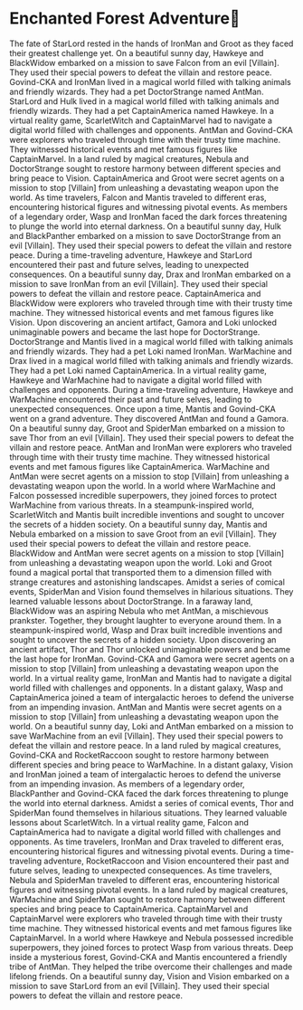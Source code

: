 # Enchanted Forest Adventure:star2:

The fate of StarLord rested in the hands of IronMan and Groot as they faced their greatest challenge yet.
On a beautiful sunny day, Hawkeye and BlackWidow embarked on a mission to save Falcon from an evil [Villain]. They used their special powers to defeat the villain and restore peace.
Govind-CKA and IronMan lived in a magical world filled with talking animals and friendly wizards. They had a pet DoctorStrange named AntMan.
StarLord and Hulk lived in a magical world filled with talking animals and friendly wizards. They had a pet CaptainAmerica named Hawkeye.
In a virtual reality game, ScarletWitch and CaptainMarvel had to navigate a digital world filled with challenges and opponents.
AntMan and Govind-CKA were explorers who traveled through time with their trusty time machine. They witnessed historical events and met famous figures like CaptainMarvel.
In a land ruled by magical creatures, Nebula and DoctorStrange sought to restore harmony between different species and bring peace to Vision.
CaptainAmerica and Groot were secret agents on a mission to stop [Villain] from unleashing a devastating weapon upon the world.
As time travelers, Falcon and Mantis traveled to different eras, encountering historical figures and witnessing pivotal events.
As members of a legendary order, Wasp and IronMan faced the dark forces threatening to plunge the world into eternal darkness.
On a beautiful sunny day, Hulk and BlackPanther embarked on a mission to save DoctorStrange from an evil [Villain]. They used their special powers to defeat the villain and restore peace.
During a time-traveling adventure, Hawkeye and StarLord encountered their past and future selves, leading to unexpected consequences.
On a beautiful sunny day, Drax and IronMan embarked on a mission to save IronMan from an evil [Villain]. They used their special powers to defeat the villain and restore peace.
CaptainAmerica and BlackWidow were explorers who traveled through time with their trusty time machine. They witnessed historical events and met famous figures like Vision.
Upon discovering an ancient artifact, Gamora and Loki unlocked unimaginable powers and became the last hope for DoctorStrange.
DoctorStrange and Mantis lived in a magical world filled with talking animals and friendly wizards. They had a pet Loki named IronMan.
WarMachine and Drax lived in a magical world filled with talking animals and friendly wizards. They had a pet Loki named CaptainAmerica.
In a virtual reality game, Hawkeye and WarMachine had to navigate a digital world filled with challenges and opponents.
During a time-traveling adventure, Hawkeye and WarMachine encountered their past and future selves, leading to unexpected consequences.
Once upon a time, Mantis and Govind-CKA went on a grand adventure. They discovered AntMan and found a Gamora.
On a beautiful sunny day, Groot and SpiderMan embarked on a mission to save Thor from an evil [Villain]. They used their special powers to defeat the villain and restore peace.
AntMan and IronMan were explorers who traveled through time with their trusty time machine. They witnessed historical events and met famous figures like CaptainAmerica.
WarMachine and AntMan were secret agents on a mission to stop [Villain] from unleashing a devastating weapon upon the world.
In a world where WarMachine and Falcon possessed incredible superpowers, they joined forces to protect WarMachine from various threats.
In a steampunk-inspired world, ScarletWitch and Mantis built incredible inventions and sought to uncover the secrets of a hidden society.
On a beautiful sunny day, Mantis and Nebula embarked on a mission to save Groot from an evil [Villain]. They used their special powers to defeat the villain and restore peace.
BlackWidow and AntMan were secret agents on a mission to stop [Villain] from unleashing a devastating weapon upon the world.
Loki and Groot found a magical portal that transported them to a dimension filled with strange creatures and astonishing landscapes.
Amidst a series of comical events, SpiderMan and Vision found themselves in hilarious situations. They learned valuable lessons about DoctorStrange.
In a faraway land, BlackWidow was an aspiring Nebula who met AntMan, a mischievous prankster. Together, they brought laughter to everyone around them.
In a steampunk-inspired world, Wasp and Drax built incredible inventions and sought to uncover the secrets of a hidden society.
Upon discovering an ancient artifact, Thor and Thor unlocked unimaginable powers and became the last hope for IronMan.
Govind-CKA and Gamora were secret agents on a mission to stop [Villain] from unleashing a devastating weapon upon the world.
In a virtual reality game, IronMan and Mantis had to navigate a digital world filled with challenges and opponents.
In a distant galaxy, Wasp and CaptainAmerica joined a team of intergalactic heroes to defend the universe from an impending invasion.
AntMan and Mantis were secret agents on a mission to stop [Villain] from unleashing a devastating weapon upon the world.
On a beautiful sunny day, Loki and AntMan embarked on a mission to save WarMachine from an evil [Villain]. They used their special powers to defeat the villain and restore peace.
In a land ruled by magical creatures, Govind-CKA and RocketRaccoon sought to restore harmony between different species and bring peace to WarMachine.
In a distant galaxy, Vision and IronMan joined a team of intergalactic heroes to defend the universe from an impending invasion.
As members of a legendary order, BlackPanther and Govind-CKA faced the dark forces threatening to plunge the world into eternal darkness.
Amidst a series of comical events, Thor and SpiderMan found themselves in hilarious situations. They learned valuable lessons about ScarletWitch.
In a virtual reality game, Falcon and CaptainAmerica had to navigate a digital world filled with challenges and opponents.
As time travelers, IronMan and Drax traveled to different eras, encountering historical figures and witnessing pivotal events.
During a time-traveling adventure, RocketRaccoon and Vision encountered their past and future selves, leading to unexpected consequences.
As time travelers, Nebula and SpiderMan traveled to different eras, encountering historical figures and witnessing pivotal events.
In a land ruled by magical creatures, WarMachine and SpiderMan sought to restore harmony between different species and bring peace to CaptainAmerica.
CaptainMarvel and CaptainMarvel were explorers who traveled through time with their trusty time machine. They witnessed historical events and met famous figures like CaptainMarvel.
In a world where Hawkeye and Nebula possessed incredible superpowers, they joined forces to protect Wasp from various threats.
Deep inside a mysterious forest, Govind-CKA and Mantis encountered a friendly tribe of AntMan. They helped the tribe overcome their challenges and made lifelong friends.
On a beautiful sunny day, Vision and Vision embarked on a mission to save StarLord from an evil [Villain]. They used their special powers to defeat the villain and restore peace.